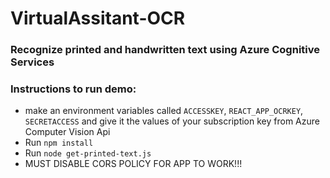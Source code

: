 
# VirtualAssitant-OCR<br>
### Recognize printed and handwritten text using Azure Cognitive Services<br>


### Instructions to run demo:<br>
* make an environment variables called ```ACCESSKEY```, ```REACT_APP_OCRKEY```, ```SECRETACCESS``` and give it the values of your subscription key from Azure Computer Vision Api
* Run ```npm install```
* Run ```node get-printed-text.js```
* MUST DISABLE CORS POLICY FOR APP TO WORK!!!
